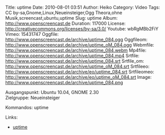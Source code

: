 Title: uptime
Date: 2010-08-01 03:51
Author: Heiko
Category: Video
Tags: CC by-sa,Gnome,Linux,Neueinsteiger,Ogg Theora,ohne Musik,screencast,ubuntu,uptime
Slug: uptime
Album: http://www.openscreencast.de
Duration: 117000
License: http://creativecommons.org/licenses/by-sa/3.0/
Youtube: wbRgMBb2FiY
Vimeo: 15431747
Oggfile: http://www.openscreencast.de/archive/uptime_084.ogg
Oggfileom: http://www.openscreencast.de/archive/uptime_oM_084.ogg
Webmfile: http://www.openscreencast.de/archive/uptime_084.webm
Mp4file: http://www.openscreencast.de/archive/uptime_084.mp4
Srtfile: http://www.openscreencast.de/archive/uptime_084.srt
Srtfile_om: http://www.openscreencast.de/archive/uptime_oM_084.srt
Srtfileeo: http://www.openscreencast.de/archive/eo/uptime_084.srt
Srtfileomeo: http://www.openscreencast.de/archive/eo/uptime_oM_084.srt
Image: http://www.openscreencast.de/archive/uptime_084.png

Ausgangspunkt: Ubuntu 10.04, GNOME 2.30  
Zielgruppe: Neueinsteiger  

Kommandos: uptime

Links:

  * [uptime](http://de.wikipedia.org/wiki/Uptime)

